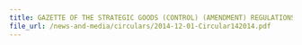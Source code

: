 ```yaml
---
title: GAZETTE OF THE STRATEGIC GOODS (CONTROL) (AMENDMENT) REGULATIONS 2014
file_url: /news-and-media/circulars/2014-12-01-Circular142014.pdf
---
```

